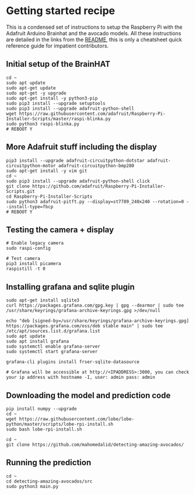# Getting started recipe

This is a condensed set of instructions to setup the Raspberry Pi with the Adafruit Arduino Brainhat and the avocado models. All these instructions are detailed in the links from the [README](/README.md), this is only a cheatsheet quick reference guide for impatient contributors.

## Initial setup of the BrainHAT

```
cd ~
sudo apt update
sudo apt-get update
sudo apt-get -y upgrade
sudo apt-get install -y python3-pip
sudo pip3 install --upgrade setuptools
sudo pip3 install --upgrade adafruit-python-shell
wget https://raw.githubusercontent.com/adafruit/Raspberry-Pi-Installer-Scripts/master/raspi-blinka.py
sudo python3 raspi-blinka.py
# REBOOT Y
```

## More Adafruit stuff including the display

```
pip3 install --upgrade adafruit-circuitpython-dotstar adafruit-circuitpython-motor adafruit-circuitpython-bmp280
sudo apt-get install -y vim git
cd ~
sudo pip3 install --upgrade adafruit-python-shell click
git clone https://github.com/adafruit/Raspberry-Pi-Installer-Scripts.git
cd Raspberry-Pi-Installer-Scripts
sudo python3 adafruit-pitft.py --display=st7789_240x240 --rotation=0 --install-type=fbcp
# REBOOT Y
```

## Testing the camera + display

```
# Enable legacy camera 
sudo raspi-config
```

```
# Test camera
pip3 install picamera
raspistill -t 0
```

## Installing grafana and sqlite plugin

```
sudo apt-get install sqlite3
curl https://packages.grafana.com/gpg.key | gpg --dearmor | sudo tee /usr/share/keyrings/grafana-archive-keyrings.gpg >/dev/null

echo "deb [signed-by=/usr/share/keyrings/grafana-archive-keyrings.gpg] https://packages.grafana.com/oss/deb stable main" | sudo tee /etc/apt/sources.list.d/grafana.list
sudo apt update
sudo apt install grafana
sudo systemctl enable grafana-server
sudo systemctl start grafana-server

grafana-cli plugins install frser-sqlite-datasource

# Grafana will be accessible at http://<IPADDRESS>:3000, you can check your ip address with hostname -I, user: admin pass: admin
```

## Downloading the model and prediction code

```
pip install numpy --upgrade
cd ~
wget https://raw.githubusercontent.com/lobe/lobe-python/master/scripts/lobe-rpi-install.sh
sudo bash lobe-rpi-install.sh
```

```
cd ~
git clone https://github.com/mahomedalid/detecting-amazing-avocados/
```

## Running the prediction

```
cd ~
cd detecting-amazing-avocados/src
sudo python3 main.py
```